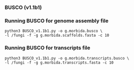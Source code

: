 ### BUSCO (v1.1b1)

### Running BUSCO for genome assembly file
```
python3 BUSCO_v1.1b1.py -o g.morbida.busco \
-l /fungi -f -g g.morbida.scaffolds.fasta -c 10
```

### Running BUSCO for transcripts file
```
python3 BUSCO_v1.1b1.py -o g.morbida.transcripts.busco \
-l /fungi -f -g g.morbida.transcripts.fasta -c 10
```